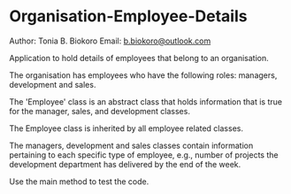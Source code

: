 # Organisation-Employee-Details
Author: Tonia B. Biokoro
   Email: b.biokoro@outlook.com

Application to hold details of employees that belong to an organisation.

The organisation has employees who have the following roles: managers, development and sales. 

The 'Employee' class is an abstract class that holds information that is true for the manager, sales, and development classes.

The Employee class is inherited by all employee related classes.

The managers, development and sales classes contain information pertaining to each specific type of employee, e.g., number of projects the development department has delivered by the end of the week.

Use the main method to test the code.

